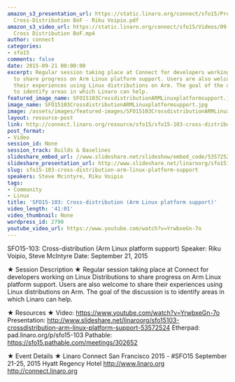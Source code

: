 ```yaml
---
amazon_s3_presentation_url: https://static.linaro.org/connect/sfo15/Presentations/09-21-Monday/SFO15-103-
  Cross-Distribution BoF - Riku Voipio.pdf
amazon_s3_video_url: https://static.linaro.org/connect/sfo15/Videos/09-21-Monday/SFO15-103
  Cross Distribution BoF.mp4
author: connect
categories:
- sfo15
comments: false
date: 2015-09-21 00:00:00
excerpt: Regular session taking place at Connect for developers working on Linux Distributions
  to share progress on Arm Linux platform support. Users are also welcome to share
  their experiences using Linux distributions on Arm. The goal of the discussion is
  to identify areas in which Linaro can help.
featured_image_name: SFO15103CrossdistributionARMLinuxplatformsupport.jpg
image_name: SFO15103CrossdistributionARMLinuxplatformsupport.jpg
image: /assets/images/featured-images/SFO15103CrossdistributionARMLinuxplatformsupport.jpg
layout: resource-post
link: http://connect.linaro.org/resource/sfo15/sfo15-103-cross-distribution-arm-linux-platform-support/
post_format:
- Video
session_id: None
session_track: Builds & Baselines
slideshare_embed_url: //www.slideshare.net/slideshow/embed_code/53572524
slideshare_presentation_url: http://www.slideshare.net/linaroorg/sfo15103-crossdistribution-arm-linux-platform-support-53572524
slug: sfo15-103-cross-distribution-arm-linux-platform-support
speakers: Steve Mcintyre, Riku Voipio
tags:
- Community
- Linux
title: 'SFO15-103: Cross-distribution (Arm Linux platform support)'
video_length: '41:01'
video_thumbnail: None
wordpress_id: 2790
youtube_video_url: https://www.youtube.com/watch?v=YrwbxeGn-7o
---
```


SFO15-103: Cross-distribution (Arm Linux platform support)
Speaker: Riku Voipio, Steve McIntyre
Date: September 21, 2015

★ Session Description ★
Regular session taking place at Connect for developers working on Linux Distributions to share progress on Arm Linux platform support. Users are also welcome to share their experiences using Linux distributions on Arm. The goal of the discussion is to identify areas in which Linaro can help.

★ Resources ★
Video: https://www.youtube.com/watch?v=YrwbxeGn-7o
Presentation: http://www.slideshare.net/linaroorg/sfo15103-crossdistribution-arm-linux-platform-support-53572524
Etherpad: pad.linaro.org/p/sfo15-103
Pathable: https://sfo15.pathable.com/meetings/302652


★ Event Details ★
Linaro Connect San Francisco 2015 - #SFO15
September 21-25, 2015
Hyatt Regency Hotel
http://www.linaro.org
http://connect.linaro.org